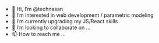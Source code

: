 - 👋 Hi, I’m @technasan
- 👀 I’m interested in web development / parametric modeling
- 🌱 I’m currently upgrading my JS/React skills
- 💞️ I’m looking to collaborate on ...
- 📫 How to reach me ...

<!---
technasan/technasan is a ✨ special ✨ repository because its `README.md` (this file) appears on your GitHub profile.
You can click the Preview link to take a look at your changes.
--->
